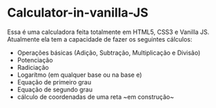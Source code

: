 # Calculator-in-vanilla-JS

Essa é uma calculadora feita totalmente em HTML5, CSS3 e Vanilla JS.
Atualmente ela tem a capacidade de fazer os seguintes cálculos:
  - Operações básicas (Adição, Subtração, Multiplicação e Divisão)
  - Potenciação
  - Radiciação
  - Logarítmo (em qualquer base ou na base e)
  - Equação de primeiro grau
  - Equação de segundo grau
  - cálculo de coordenadas de uma reta ~em construção~
